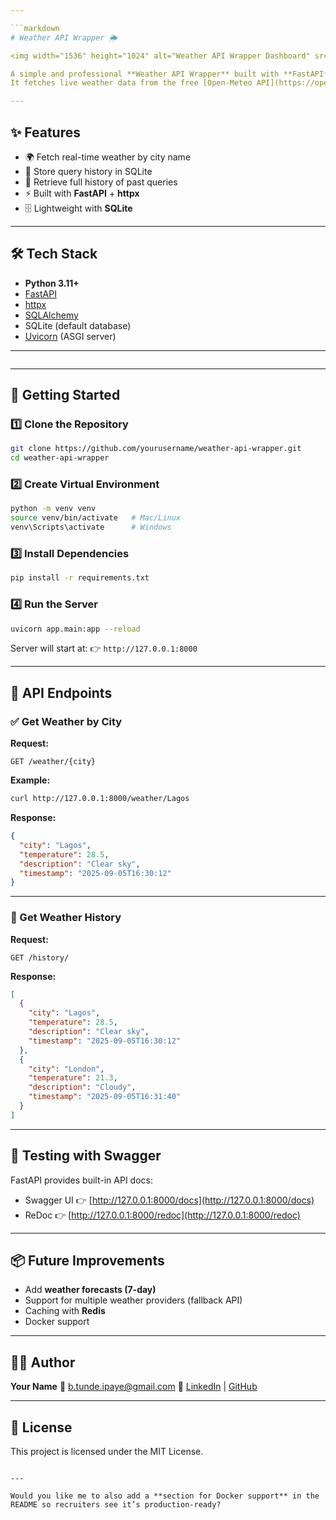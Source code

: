 ```yaml
---

```markdown
# Weather API Wrapper 🌦️

<img width="1536" height="1024" alt="Weather API Wrapper Dashboard" src="https://github.com/user-attachments/assets/0d3d770d-5a5b-4537-8805-ad902ce285c0" />

A simple and professional **Weather API Wrapper** built with **FastAPI**.  
It fetches live weather data from the free [Open-Meteo API](https://open-meteo.com/), stores query history in **SQLite**, and returns results in a clean JSON format.  

---
```


## ✨ Features
- 🌍 Fetch real-time weather by city name  
- 💾 Store query history in SQLite  
- 📜 Retrieve full history of past queries  
- ⚡ Built with **FastAPI** + **httpx**  
- 🗄️ Lightweight with **SQLite**  

---

## 🛠️ Tech Stack
- **Python 3.11+**
- [FastAPI](https://fastapi.tiangolo.com/)
- [httpx](https://www.python-httpx.org/)
- [SQLAlchemy](https://www.sqlalchemy.org/)
- SQLite (default database)
- [Uvicorn](https://www.uvicorn.org/) (ASGI server)

---

```
````

---

## 🚀 Getting Started

### 1️⃣ Clone the Repository
```bash
git clone https://github.com/yourusername/weather-api-wrapper.git
cd weather-api-wrapper
````

### 2️⃣ Create Virtual Environment

```bash
python -m venv venv
source venv/bin/activate   # Mac/Linux
venv\Scripts\activate      # Windows
```

### 3️⃣ Install Dependencies

```bash
pip install -r requirements.txt
```

### 4️⃣ Run the Server

```bash
uvicorn app.main:app --reload
```

Server will start at:
👉 `http://127.0.0.1:8000`

---

## 📌 API Endpoints

### ✅ Get Weather by City

**Request:**

```
GET /weather/{city}
```

**Example:**

```bash
curl http://127.0.0.1:8000/weather/Lagos
```

**Response:**

```json
{
  "city": "Lagos",
  "temperature": 28.5,
  "description": "Clear sky",
  "timestamp": "2025-09-05T16:30:12"
}
```

---

### 📜 Get Weather History

**Request:**

```
GET /history/
```

**Response:**

```json
[
  {
    "city": "Lagos",
    "temperature": 28.5,
    "description": "Clear sky",
    "timestamp": "2025-09-05T16:30:12"
  },
  {
    "city": "London",
    "temperature": 21.3,
    "description": "Cloudy",
    "timestamp": "2025-09-05T16:31:40"
  }
]
```

---

## 🧪 Testing with Swagger

FastAPI provides built-in API docs:

* Swagger UI 👉 [http://127.0.0.1:8000/docs](http://127.0.0.1:8000/docs)
* ReDoc 👉 [http://127.0.0.1:8000/redoc](http://127.0.0.1:8000/redoc)

---

## 📦 Future Improvements

* Add **weather forecasts (7-day)**
* Support for multiple weather providers (fallback API)
* Caching with **Redis**
* Docker support

---

## 👨‍💻 Author

**Your Name**
📧 [b.tunde.ipaye@gmail.com](mailto:b.tunde.ipaye@gmail.com)
🔗 [LinkedIn](https://linkedin.com/in/engripayebabatunde) | [GitHub](https://github.com/engripaye)

---

## 📜 License

This project is licensed under the MIT License.

```

---

Would you like me to also add a **section for Docker support** in the README so recruiters see it’s production-ready?
```
